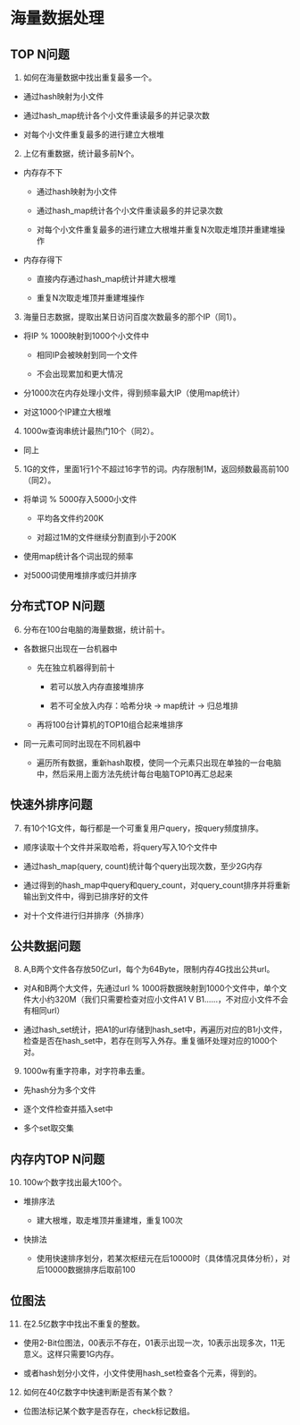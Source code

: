 # 海量数据处理


## TOP N问题 

1. 如何在海量数据中找出重复最多一个。

- 通过hash映射为小文件

- 通过hash_map统计各个小文件重读最多的并记录次数

- 对每个小文件重复最多的进行建立大根堆

2. 上亿有重数据，统计最多前N个。

- 内存存不下

    - 通过hash映射为小文件

    - 通过hash_map统计各个小文件重读最多的并记录次数

    - 对每个小文件重复最多的进行建立大根堆并重复N次取走堆顶并重建堆操作

- 内存存得下

    - 直接内存通过hash_map统计并建大根堆

    - 重复N次取走堆顶并重建堆操作

3. 海量日志数据，提取出某日访问百度次数最多的那个IP（同1）。

- 将IP % 1000映射到1000个小文件中
    
    - 相同IP会被映射到同一个文件

    - 不会出现累加和更大情况

- 分1000次在内存处理小文件，得到频率最大IP（使用map统计）

- 对这1000个IP建立大根堆

4. 1000w查询串统计最热门10个（同2）。

- 同上


5. 1G的文件，里面1行1个不超过16字节的词。内存限制1M，返回频数最高前100（同2）。

- 将单词 % 5000存入5000小文件
    
    - 平均各文件约200K

    - 对超过1M的文件继续分割直到小于200K

- 使用map统计各个词出现的频率

- 对5000词使用堆排序或归并排序

## 分布式TOP N问题

6. 分布在100台电脑的海量数据，统计前十。

- 各数据只出现在一台机器中

    - 先在独立机器得到前十

        - 若可以放入内存直接堆排序

        - 若不可全放入内存：哈希分块 -> map统计 -> 归总堆排

    - 再将100台计算机的TOP10组合起来堆排序

- 同一元素可同时出现在不同机器中

    - 遍历所有数据，重新hash取模，使同一个元素只出现在单独的一台电脑中，然后采用上面方法先统计每台电脑TOP10再汇总起来

## 快速外排序问题

7. 有10个1G文件，每行都是一个可重复用户query，按query频度排序。

- 顺序读取十个文件并采取哈希，将query写入10个文件中

- 通过hash_map(query, count)统计每个query出现次数，至少2G内存

- 通过得到的hash_map中query和query_count，对query_count排序并将重新输出到文件中，得到已排序好的文件

- 对十个文件进行归并排序（外排序）

## 公共数据问题

8. A,B两个文件各存放50亿url，每个为64Byte，限制内存4G找出公共url。

- 对A和B两个大文件，先通过url % 1000将数据映射到1000个文件中，单个文件大小约320M（我们只需要检查对应小文件A1 V B1......，不对应小文件不会有相同url）

- 通过hash_set统计，把A1的url存储到hash_set中，再遍历对应的B1小文件，检查是否在hash_set中，若存在则写入外存。重复循环处理对应的1000个对。

9. 1000w有重字符串，对字符串去重。

- 先hash分为多个文件

- 逐个文件检查并插入set中

- 多个set取交集

## 内存内TOP N问题

10. 100w个数字找出最大100个。

- 堆排序法

    - 建大根堆，取走堆顶并重建堆，重复100次

- 快排法

    - 使用快速排序划分，若某次枢纽元在后10000时（具体情况具体分析），对后10000数据排序后取前100

## 位图法

11. 在2.5亿数字中找出不重复的整数。

- 使用2-Bit位图法，00表示不存在，01表示出现一次，10表示出现多次，11无意义。这样只需要1G内存。

- 或者hash划分小文件，小文件使用hash_set检查各个元素，得到的。

12. 如何在40亿数字中快速判断是否有某个数？

- 位图法标记某个数字是否存在，check标记数组。
